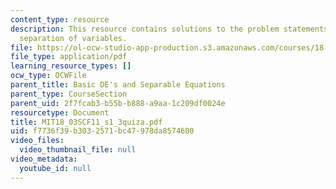 ```yaml
---
content_type: resource
description: This resource contains solutions to the problem statements related to
  separation of variables.
file: https://ol-ocw-studio-app-production.s3.amazonaws.com/courses/18-03sc-differential-equations-fall-2011/f7736f39b3032571bc47978da8574600_MIT18_03SCF11_s1_3quiza.pdf
file_type: application/pdf
learning_resource_types: []
ocw_type: OCWFile
parent_title: Basic DE's and Separable Equations
parent_type: CourseSection
parent_uid: 2f7fcab3-b55b-b888-a9aa-1c209df0024e
resourcetype: Document
title: MIT18_03SCF11_s1_3quiza.pdf
uid: f7736f39-b303-2571-bc47-978da8574600
video_files:
  video_thumbnail_file: null
video_metadata:
  youtube_id: null
---
```

